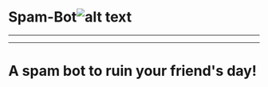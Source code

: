 # Spam-Bot![alt text](https://www.pngkey.com/png/full/227-2271720_jpg-transparent-stock-broom-transparent-giant-repair-bot.png)
---
___
# A spam bot to ruin your friend's day!
